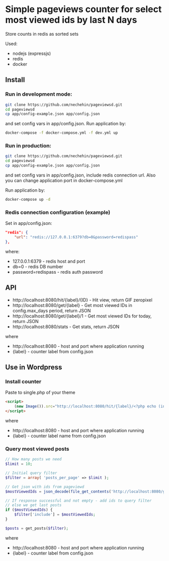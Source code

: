 # Simple pageviews counter for select most viewed ids by last N days

Store counts in redis as sorted sets

Used:
- nodejs (expressjs)
- redis
- docker

## Install

### Run in development mode:

```sh
git clone https://github.com/nechehin/pageviewsd.git
cd pageviewsd
cp app/config-example.json app/config.json
```
and set config vars in app/config.json. Run application by:

```sh
docker-compose -f docker-compose.yml -f dev.yml up
```

### Run in production:

```sh
git clone https://github.com/nechehin/pageviewsd.git
cd pageviewsd
cp app/config-example.json app/config.json
```
and set config vars in app/config.json, include redis connection url. 
Also you can change application port in docker-compose.yml

Run application by:

```sh
docker-compose up -d
```

### Redis connection configuration (example)

Set in app/config.json:

```json
"redis": {
    "url": "redis://127.0.0.1:6379?db=0&password=redispass"
},
```
where:
- 127.0.0.1:6379 - redis host and port
- db=0 - redis DB number
- password=redispass - redis auth password


## API 

- http://localhost:8080/hit/{label}/{ID} - Hit view, return GIF zeropixel
- http://localhost:8080/get/{label} - Get most viewed IDs in config.max_days period, return JSON
- http://localhost:8080/get/{label}/1 - Get most viewed IDs for today, return JSON
- http://localhost:8080/stats - Get stats, return JSON


where 
- http://localhost:8080 - host and port where application running
- {label} - counter label from config.json


## Use in Wordpress

### Install counter

Paste to single.php of your theme

```html
<script>
    (new Image()).src="http://localhost:8080/hit/{label}/<?php echo (int)$post->ID ?>?r"+Math.random();
</script>
```

where 
- http://localhost:8080 - host and port where application running
- {label} - counter label name from config.json

### Query most viewed posts

```php
// How many posts we need
$limit = 10;

// Initial query filter
$filter = array( 'posts_per_page' => $limit );

// Get json with ids from pageviewd
$mostViewedIds = json_decode(file_get_contents('http://localhost:8080/get/{label}?limit=' . $limit), true);

// If response successful and not empty - add ids to query filter
// else we get last posts
if ($mostViewedIds) {
    $filter['include'] = $mostViewedIds;
}

$posts = get_posts($filter);
```

where 
- http://localhost:8080 - host and port where application running
- {label} - counter label from config.json